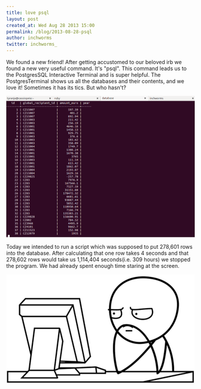 ```yaml
---
title: love psql
layout: post
created_at: Wed Aug 28 2013 15:00
permalink: /blog/2013-08-28-psql
author: inchworms
twitter: inchworms_
---
```


We found a new friend! After getting accustomed to our beloved irb we found a new very useful command. It's "psql". This command leads us to the PostgresSQL Interactive Terminal and is super helpful. The PostgresTerminal shows us all the databases and their contents, and we love it! Sometimes it has its tics. But who hasn't?

![payment_data](/images/payment_data.png)

Today we intended to run a script which was supposed to put 278,601 rows into the database. After calculating that one row takes 4 seconds and that 278,602 rows would take us 1,114,404 seconds(i.e. 309 hours) we stopped the program. We had already spent enough time staring at the screen.

![waiting](/images/waiting-meme.png)
